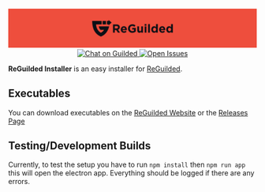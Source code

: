 <p align="center">
  <img src="https://raw.githubusercontent.com/ReGuilded/ReGuilded/main/logo/banner.png" alt="ReGuilded Logo" />
  <a href="https://guilded.gg/ReGuilded">
    <img src="https://img.shields.io/static/v1?label=Chat%20on&message=Guilded&style=flat-square&color=F5C400" alt="Chat on Guilded" />
  </a>
  <a href="https://github.com/ReGuilded/ReGuilded-Installer/issues">
    <img alt="Open Issues" src="https://img.shields.io/github/issues-raw/ReGuilded/ReGuilded-Installer?style=flat-square">
  </a>
</p>

**ReGuilded Installer** is an easy installer for [ReGuilded](https://reguilded.dev).

## Executables
You can download executables on the [ReGuilded Website](https://reguilded.dev/downloads) or the [Releases Page](https://github.com/ReGuilded/ReGuilded/releases)

## Testing/Development Builds
Currently, to test the setup you have to run `npm install` then `npm run app` this will open the electron app. Everything should be logged if there are any errors.